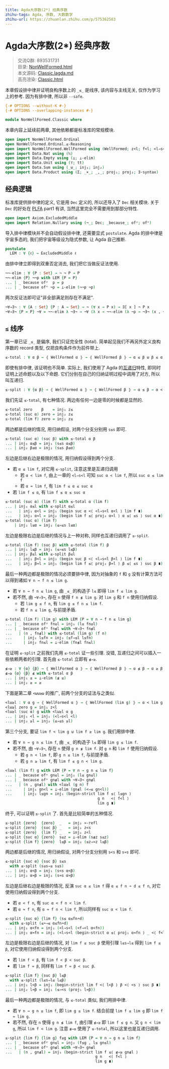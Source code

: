 ```yaml
---
title: Agda大序数(2*) 经典序数
zhihu-tags: Agda, 序数, 大数数学
zhihu-url: https://zhuanlan.zhihu.com/p/575362583
---
```


# Agda大序数(2*) 经典序数

> 交流Q群: 893531731  
> 目录: [NonWellFormed.html](https://choukh.github.io/agda-veblen/NonWellFormed.html)  
> 本文源码: [Classic.lagda.md](https://github.com/choukh/agda-veblen/blob/main/src/NonWellFormed/Classic.lagda.md)  
> 高亮渲染: [Classic.html](https://choukh.github.io/agda-veblen/NonWellFormed.Classic.html)  

本章假设排中律并证明良构序数上的 `_≤_` 是线序, 该内容与主线无关, 仅作为学习上的参考. 因为有排中律, 所以非 `--safe`.

```agda
{-# OPTIONS --without-K #-}
{-# OPTIONS --overlapping-instances #-}

module NonWellFormed.Classic where
```

本章内容上延续前两章, 其他依赖都是标准库的常规模块.

```agda
open import NonWellFormed.Ordinal
open NonWellFormed.Ordinal.≤-Reasoning
open import NonWellFormed.WellFormed using (WellFormed; z<l; f<l; <l⇒s<l; fn<fsn; l≤s⇒l≤)
open import Data.Nat using (ℕ)
open import Data.Empty using (⊥; ⊥-elim)
open import Data.Unit using (⊤; tt)
open import Data.Sum using (_⊎_; inj₁; inj₂)
open import Data.Product using (Σ; _×_; _,_; proj₁; proj₂; ∃-syntax)
```

## 经典逻辑

标准库提供排中律的定义, 它是用 `Dec` 定义的, 所以还导入了 `Dec` 相关模块. 关于 `Dec` 的好处在 [PLFA](https://agda-zh.github.io/PLFA-zh/) part1 有讲, 当然这里完全不需要用到那部分特性.

```agda
open import Axiom.ExcludedMiddle
open import Relation.Nullary using (¬_; Dec; _because_; ofʸ; ofⁿ)
```

导入排中律模块并不会自动假设排中律, 还需要显式 `postulate`. Agda 的排中律是宇宙多态的, 我们把宇宙等级设为隐式参数, 让 Agda 自己推断.

```agda
postulate
  LEM : ∀ {ℓ} → ExcludedMiddle ℓ
```

由排中律立即得到双重否定消去, 我们把它当做反证法使用.

```agda
¬¬-elim : ∀ {P : Set} → ¬ ¬ P → P
¬¬-elim {P} ¬¬p with LEM {P = P}
... | _ because ofʸ  p = p
... | _ because ofⁿ ¬p = ⊥-elim (¬¬p ¬p)
```

两次反证法即可证"非全部满足则存在不满足".

```agda
¬∀⇒∃¬ : ∀ {A : Set} {P : A → Set} → ¬ (∀ x → P x) → ∃[ x ] ¬ P x
¬∀⇒∃¬ {P = P} ¬∀ = ¬¬-elim λ ¬∃¬ → ¬∀ (λ x → ¬¬-elim (λ ¬p → ¬∃¬ (x , ¬p)))
```

## `≤` 线序

第一章已证 `_≤_` 是偏序, 我们只证完全性 (total). 简单起见我们不再另外定义良构序数的 record 类型, 仅把良构条件作为前件带上.

```agda
≤-total : ∀ α β → ⦃ WellFormed α ⦄ → ⦃ WellFormed β ⦄ → α ≤ β ⊎ β ≤ α
```

即使有排中律, 该证明也不简单. 实际上, 我们使用了 Agda 的[互递归](https://agda.readthedocs.io/en/v2.6.2.2/language/mutual-recursion.html)特性, 即同时证明上述命题以及以下命题. 它们分别在自己的归纳证明过程中调用了对方, 所以叫互递归.

```agda
≤-split : ∀ {α β} → ⦃ WellFormed α ⦄ → ⦃ WellFormed β ⦄ → α ≤ β → α < β ⊎ α ≈ β
```

我们先证 `≤-total`, 有七种情况. 两边有任何一边是零的时候都是显然的.

```agda
≤-total zero    β    = inj₁ z≤
≤-total (suc α) zero = inj₂ z≤
≤-total (lim f) zero = inj₂ z≤
```

两边都是后继的情况, 用归纳假设, 对两个分支分别用 `s≤s` 即可.

```agda
≤-total (suc α) (suc β) with ≤-total α β
... | inj₁ α≤β = inj₁ (s≤s α≤β)
... | inj₂ β≤α = inj₂ (s≤s β≤α)
```

左边是后继右边是极限的情况, 用归纳假设得到两个分支.

- 若 `α ≤ lim f`, 对它用 `≤-split`, 注意这里是互递归调用
  - 若 `α < lim f`, 由上一章的 `<l⇒s<l` 可知 `suc α < lim f`, 所以 `suc α ≤ lim f`
  - 若 `α ≈ lim f`, 有 `lim f ≤ α ≤ suc α`
- 若 `lim f ≤ α`, 有 `lim f ≤ α ≤ suc α`

```agda
≤-total (suc α) (lim f) with ≤-total α (lim f)
... | inj₁ α≤l with ≤-split α≤l
...   | inj₁ α<l = inj₁ (begin suc α <⟨ <l⇒s<l α<l ⟩ lim f ∎)
...   | inj₂ α≈l = inj₂ (begin lim f ≤⟨ proj₂ α≈l ⟩ α ≤⟨ ≤s ⟩ suc α ∎)
≤-total (suc α) (lim f)
    | inj₂ l≤α = inj₂ (≤⇒≤s l≤α)
```

左边是极限右边是后继的情况与上一种对称, 同样也互递归调用了 `≤-split`.

```agda
≤-total (lim f) (suc β) with ≤-total (lim f) β
... | inj₁ l≤β = inj₁ (≤⇒≤s l≤β)
... | inj₂ β≤l with ≤-split β≤l
...   | inj₁ β<l = inj₂ (begin suc β <⟨ <l⇒s<l β<l ⟩ lim f ∎)
...   | inj₂ β≈l = inj₁ (begin lim f ≤⟨ proj₂ β≈l ⟩ β ≤⟨ ≤s ⟩ suc β ∎)
```

最后一种两边都是极限的情况必须要排中律, 因为对抽象的 `f` 和 `g` 没有计算方法可以得到诸如 `∀ n → f n ≤ lim g`.

- 若 `∀ n → f n ≤ lim g`, 由 `_≤_` 的构造子 `l≤` 即得 `lim f ≤ lim g`.
- 若不然, 由 `¬∀⇒∃¬`, 存在 `n` 使得 `f n ≰ lim g`. 对 `lim g` 和 `f n` 使用归纳假设.
  - 若 `lim g ≤ f n`, 有 `lim g ≤ f n ≤ lim f`.
  - 若 `f n ≤ lim g`, 与前提矛盾.

```agda
≤-total (lim f) (lim g) with LEM {P = ∀ n → f n ≤ lim g}
... | _ because ofʸ fn≤l = inj₁ (l≤ fn≤l)
... | _ because ofⁿ fn≰l with ¬∀⇒∃¬ fn≰l
...   | (n , fn≰l) with ≤-total (lim g) (f n)
...     | inj₁ l≤fn = inj₂ (≤f⇒≤l l≤fn)
...     | inj₂ fn≤l = ⊥-elim (fn≰l fn≤l)
```

在证明 `≤-split` 之前我们先用 `≤-total` 证一些引理. 没错, 互递归之间可以插入一些依赖两者的引理. 首先由 `≤-total` 立即有 `≰⇒≥`.

```agda
≰⇒≥ : ∀ {α} {β} → ⦃ WellFormed α ⦄ → ⦃ WellFormed β ⦄ → α ≰ β → α ≥ β
≰⇒≥ {α} {β} ≰ with ≤-total α β
... | inj₁ ≤ = ⊥-elim (≰ ≤)
... | inj₂ ≥ = ≥
```

下面是第二章 `<ω⊎≥ω` 的推广, 前两个分支的证法与之类似.

```agda
<l⊎≥l : ∀ α g → ⦃ WellFormed α ⦄ → ⦃ WellFormed (lim g) ⦄ → α < lim g ⊎ α ≥ lim g
<l⊎≥l zero g = inj₁ z<l
<l⊎≥l (suc α) g with <l⊎≥l α g
... | inj₁ <l = inj₁ (<l⇒s<l <l)
... | inj₂ ≥l = inj₂ (≤⇒≤s ≥l)
```

第三个分支, 要证 `lim f < lim g ⊎ lim f ≥ lim g`. 我们用排中律.

- 若 `∀ n → g n ≤ lim f`, 由 `_≤_` 的构造子 `l≤` 即得 `lim g ≤ lim f`.
- 若不然, 由 `¬∀⇒∃¬`, 存在 `n` 使得 `g n ≰ lim f`. 对 `g n` 和 `lim f` 使用归纳假设.
  - 若 `g n < lim f`, 即 `g n ≤ lim f`, 与前提矛盾.
  - 若 `g n ≥ lim f`, 有 `lim f ≤ g n < lim g`.

```agda
<l⊎≥l (lim f) g with LEM {P = ∀ n → g n ≤ lim f}
... | _ because ofʸ gn≤l = inj₂ (l≤ gn≤l)
... | _ because ofⁿ gn≰l with ¬∀⇒∃¬ gn≰l
...   | (n , gn≰l) with <l⊎≥l (g n) f
...     | inj₁ gn<l = ⊥-elim (gn≰l (<⇒≤ gn<l))
...     | inj₂ l≤gn = inj₁ (begin-strict lim f ≤⟨ l≤gn ⟩
                                         g n   <⟨ f<l ⟩
                                         lim g ∎)
```

终于, 可以证明 `≤-split` 了. 首先是比较简单的五种情况.

```agda
≤-split {zero}  {zero}  _   = inj₂ ≈-refl
≤-split {zero}  {suc β} _   = inj₁ z<s
≤-split {zero}  {lim f} _   = inj₁ z<l
≤-split {suc α} {zero}  s≤z = ⊥-elim (s≰z s≤z)
≤-split {lim f} {zero}  l≤β = inj₂ (≤z⇒≈z l≤β)
```

两边都是后继的情况, 用归纳假设, 对两个分支分别用 `s<s` 和 `s≈s` 即可.

```agda
≤-split {suc α} {suc β} s≤s
  with ≤-split (s≤s⇒≤ s≤s)
... | inj₁ α<β = inj₁ (s<s α<β)
... | inj₂ α≈β = inj₂ (s≈s α≈β)
```

左边是后继右边是极限的情况, 反演 `suc α ≤ lim f` 得 `α ≤ f n ∸ d ≤ f n`, 对它使用归纳假设得到两个分支.

- 若 `α < f n`, 有 `suc α < f n < lim f`.
- 若 `α ≈ f n`, 有 `α ≈ f n < lim f`, 所以同样有 `suc α < lim f`.

```agda
≤-split {suc α} {lim f} (s≤ α≤fn∸d)
  with ≤-split (≤∸⇒≤ α≤fn∸d)
... | inj₁ α<fn = inj₁ (<l⇒s<l (<f⇒<l α<fn))
... | inj₂ α≈fn = inj₁ (<l⇒s<l (begin-strict α ≤⟨ proj₁ α≈fn ⟩ _ <⟨ f<l ⟩ lim f ∎))
```

左边是极限右边是后继的情况, 对 `lim f ≤ suc β` 使用引理 `l≤s⇒l≤` 得到 `lim f ≤ β`, 对它使用归纳假设得到两个分支.

- 若 `lim f < β`, 有 `lim f < β < suc β`.
- 若 `lim f ≈ β`, 同样有 `lim f ≈ β < suc β`.

```agda
≤-split {lim f} {suc β} l≤β
  with ≤-split (l≤s⇒l≤ l≤β)
... | inj₁ l<β = inj₁ (begin-strict lim f <⟨ l<β ⟩ β <⟨ <s ⟩ suc β ∎)
... | inj₂ l≈β = inj₁ (≤⇒<s (proj₁ l≈β))
```

最后一种两边都是极限的情况, 与 `≤-total` 类似, 我们用排中律.

- 若 `∀ n → g n ≤ lim f`, 即 `lim g ≤ lim f`. 结合前提 `lim f ≤ lim g` 即 `lim f ≈ lim g`.
- 若不然, 存在 `n` 使得 `g n ≰ lim f`, 由引理 `≰⇒≥` 即 `lim f ≤ g n`. 又 `g n < lim g`, 所以 `lim f < lim g`. 注意 `≰⇒≥` 使用了 `≤-total`, 所以这里也是互递归调用.

```agda
≤-split {lim f} {lim g} f≤g with LEM {P = ∀ n → g n ≤ lim f}
... | _ because ofʸ gn≤l = inj₂ (f≤g , l≤ gn≤l)
... | _ because ofⁿ gn≰l with ¬∀⇒∃¬ gn≰l
...   | (n , gn≰l) = inj₁ (begin-strict lim f ≤⟨ ≰⇒≥ gn≰l ⟩
                                        g n   <⟨ f<l ⟩
                                        lim g ∎)
```

